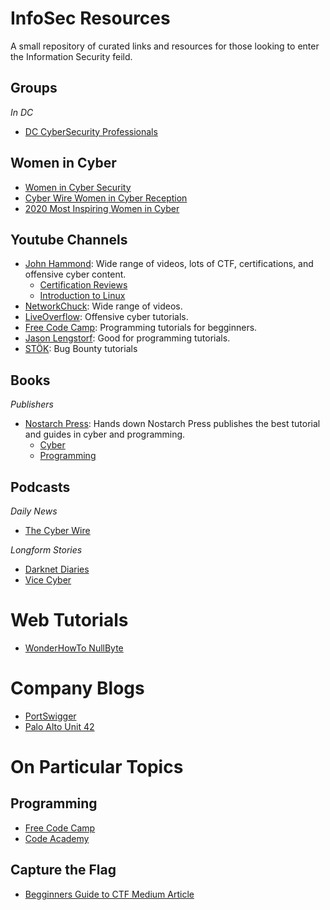 # InfoSec Resources 
A small repository of curated links and resources for those looking to enter the Information Security feild.

## Groups 

*In DC*
+ [DC CyberSecurity Professionals](https://www.meetup.com/DCCyberWarriors/)


## Women in Cyber
+ [Women in Cyber Security](https://www.wicys.org/about-wicys)
+ [Cyber Wire Women in Cyber Reception](https://thecyberwire.com/events/s/6th-annual-women-in-cyber-security-reception.html)
+ [2020 Most Inspiring Women in Cyber](https://www.itsecurityguru.org/women-in-cyber/?utm_content=144091229&utm_medium=social&utm_source=twitter&hss_channel=tw-531470180)

## Youtube Channels 

+ [John Hammond](https://www.youtube.com/c/JohnHammond010): Wide range of videos, lots of CTF, certifications, and offensive cyber content.
  + [Certification Reviews](https://www.youtube.com/playlist?list=PL1H1sBF1VAKXeE1qTZUkN9K-P0a4kQhf0)
  + [Introduction to Linux](https://www.youtube.com/watch?v=u9BRyNW7mo8&list=PL1H1sBF1VAKXoO8bc-JL36pHm9NER1vua)
+ [NetworkChuck](https://www.youtube.com/networkchuck): Wide range of videos.
+ [LiveOverflow](https://www.youtube.com/c/LiveOverflowCTF): Offensive cyber tutorials.
+ [Free Code Camp](https://www.youtube.com/c/Freecodecamp): Programming tutorials for begginners.
+ [Jason Lengstorf](https://www.youtube.com/channel/UCnty0z0pNRDgnuoirYXnC5A): Good for programming tutorials.
+ [STÖK](https://www.youtube.com/channel/UCQN2DsjnYH60SFBIA6IkNwg): Bug Bounty tutorials

## Books 

*Publishers*
+ [Nostarch Press](https://nostarch.com/): Hands down Nostarch Press publishes the best tutorial and guides in cyber and programming.
  + [Cyber](https://nostarch.com/catalog/security)
  + [Programming](https://nostarch.com/catalog/programming)

## Podcasts

*Daily News*
+ [The Cyber Wire](https://thecyberwire.com/podcasts/daily-podcast)

*Longform Stories*
+ [Darknet Diaries](https://darknetdiaries.com/)
+ [Vice Cyber](https://www.vice.com/en/topic/cyber-podcast)

# Web Tutorials

+ [WonderHowTo NullByte](https://null-byte.wonderhowto.com/)

# Company Blogs 

+ [PortSwigger](https://portswigger.net/blog)
+ [Palo Alto Unit 42](https://unit42.paloaltonetworks.com/)

# On Particular Topics

## Programming

+ [Free Code Camp](https://www.freecodecamp.org/news/free-online-programming-cs-courses/)
+ [Code Academy](https://www.codecademy.com/)


## Capture the Flag 

+ [Begginners Guide to CTF Medium Article](https://medium.com/bugbountywriteup/beginners-guide-to-ctfs-c934a0d7f5f9)

